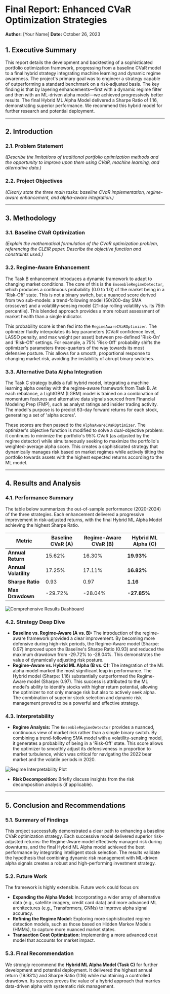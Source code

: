 # Final Report: Enhanced CVaR Optimization Strategies

**Author:** [Your Name]
**Date:** October 26, 2023

## 1. Executive Summary

This report details the development and backtesting of a sophisticated portfolio optimization framework, progressing from a baseline CVaR model to a final hybrid strategy integrating machine learning and dynamic regime awareness. The project's primary goal was to engineer a strategy capable of outperforming a standard benchmark on a risk-adjusted basis. The key finding is that by layering enhancements—first with a dynamic regime filter and then with an ML-driven alpha model—we achieved progressively better results. The final Hybrid ML Alpha Model delivered a Sharpe Ratio of 1.16, demonstrating superior performance. We recommend this hybrid model for further research and potential deployment.

---

## 2. Introduction

### 2.1. Problem Statement
*(Describe the limitations of traditional portfolio optimization methods and the opportunity to improve upon them using CVaR, machine learning, and alternative data.)*

### 2.2. Project Objectives
*(Clearly state the three main tasks: baseline CVaR implementation, regime-aware enhancement, and alpha-aware integration.)*

---

## 3. Methodology

### 3.1. Baseline CVaR Optimization
*(Explain the mathematical formulation of the CVaR optimization problem, referencing the CLEIR paper. Describe the objective function and constraints used.)*

### 3.2. Regime-Aware Enhancement

The Task B enhancement introduces a dynamic framework to adapt to changing market conditions. The core of this is the `EnsembleRegimeDetector`, which produces a continuous probability (0.0 to 1.0) of the market being in a 'Risk-Off' state. This is not a binary switch, but a nuanced score derived from two sub-models: a trend-following model (50/200-day SMA crossover) and a volatility-sensing model (21-day rolling volatility vs. its 75th percentile). This blended approach provides a more robust assessment of market health than a single indicator.

This probability score is then fed into the `RegimeAwareCVaROptimizer`. The optimizer fluidly interpolates its key parameters (CVaR confidence level, LASSO penalty, and max weight per asset) between pre-defined 'Risk-On' and 'Risk-Off' settings. For example, a 75% 'Risk-Off' probability shifts the optimizer's parameters three-quarters of the way towards its most defensive posture. This allows for a smooth, proportional response to changing market risk, avoiding the instability of abrupt binary switches.

### 3.3. Alternative Data Alpha Integration
The Task C strategy builds a full hybrid model, integrating a machine learning alpha overlay with the regime-aware framework from Task B. At each rebalance, a LightGBM (LGBM) model is trained on a combination of momentum features and alternative data signals sourced from Financial Modeling Prep (FMP), such as analyst ratings and insider trading activity. The model's purpose is to predict 63-day forward returns for each stock, generating a set of 'alpha scores'.

These scores are then passed to the `AlphaAwareCVaROptimizer`. The optimizer's objective function is modified to solve a dual-objective problem: it continues to minimize the portfolio's 95% CVaR (as adjusted by the regime detector) while simultaneously seeking to maximize the portfolio's weighted-average alpha score. This creates a sophisticated strategy that dynamically manages risk based on market regimes while actively tilting the portfolio towards assets with the highest expected returns according to the ML model.

---

## 4. Results and Analysis

### 4.1. Performance Summary

The table below summarizes the out-of-sample performance (2020-2024) of the three strategies. Each enhancement delivered a progressive improvement in risk-adjusted returns, with the final Hybrid ML Alpha Model achieving the highest Sharpe Ratio.

| Metric                | Baseline CVaR (A)     | Regime-Aware CVaR (B)   | Hybrid ML Alpha (C)   |
|-----------------------|-----------------------|-------------------------|-----------------------|
| **Annual Return**     | 15.62%                | 16.30%                  | **19.93%**            |
| **Annual Volatility** | 17.25%                | 17.11%                  | **16.82%**            |
| **Sharpe Ratio**      | 0.93                  | 0.97                    | **1.16**              |
| **Max Drawdown**      | -29.72%               | -28.04%                 | **-27.85%**           |

![Comprehensive Results Dashboard](results/comprehensive_dashboard.png)

### 4.2. Strategy Deep Dive

*   **Baseline vs. Regime-Aware (A vs. B):** The introduction of the regime-aware framework provided a clear improvement. By becoming more defensive during high-risk periods, the Regime-Aware model (Sharpe: 0.97) improved upon the Baseline's Sharpe Ratio (0.93) and reduced the maximum drawdown from -29.72% to -28.04%. This demonstrates the value of dynamically adjusting risk posture.
*   **Regime-Aware vs. Hybrid ML Alpha (B vs. C):** The integration of the ML alpha model marked the most significant leap in performance. The Hybrid model (Sharpe: 1.16) substantially outperformed the Regime-Aware model (Sharpe: 0.97). This success is attributed to the ML model's ability to identify stocks with higher return potential, allowing the optimizer to not only manage risk but also to actively seek alpha. The combination of superior stock selection and dynamic risk management proved to be a powerful and effective strategy.

### 4.3. Interpretability

*   **Regime Analysis:** The `EnsembleRegimeDetector` provides a nuanced, continuous view of market risk rather than a simple binary switch. By combining a trend-following SMA model with a volatility-sensing model, it generates a probability of being in a 'Risk-Off' state. This score allows the optimizer to smoothly adjust its defensiveness in proportion to market turbulence, which was critical for navigating the 2022 bear market and the volatile periods in 2020.

![Regime Interpretability Plot](results/regime_interpretability.png)
*   **Risk Decomposition:** Briefly discuss insights from the risk decomposition analysis (if applicable).

---

## 5. Conclusion and Recommendations

### 5.1. Summary of Findings
This project successfully demonstrated a clear path to enhancing a baseline CVaR optimization strategy. Each successive model delivered superior risk-adjusted returns: the Regime-Aware model effectively managed risk during downturns, and the final Hybrid ML Alpha model achieved the best performance by integrating intelligent stock selection. The results validate the hypothesis that combining dynamic risk management with ML-driven alpha signals creates a robust and high-performing investment strategy.

### 5.2. Future Work
The framework is highly extensible. Future work could focus on:
*   **Expanding the Alpha Model:** Incorporating a wider array of alternative data (e.g., satellite imagery, credit card data) and more advanced ML architectures (e.g., Transformers, GNNs) to improve alpha signal accuracy.
*   **Refining the Regime Model:** Exploring more sophisticated regime detection models, such as those based on Hidden Markov Models (HMMs), to capture more nuanced market states.
*   **Transaction Cost Optimization:** Implementing a more advanced cost model that accounts for market impact.

### 5.3. Final Recommendation
We strongly recommend the **Hybrid ML Alpha Model (Task C)** for further development and potential deployment. It delivered the highest annual return (19.93%) and Sharpe Ratio (1.16) while maintaining a controlled drawdown. Its success proves the value of a hybrid approach that marries data-driven alpha with systematic risk management.
